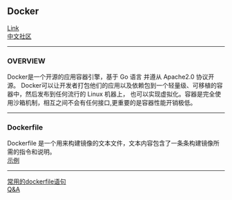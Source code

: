 ## Docker
[Link](https://www.docker.com/)  
[中文社区](https://www.runoob.com/docker/docker-tutorial.html)

---
### OVERVIEW  
Docker是一个开源的应用容器引擎，基于 Go 语言 并遵从 Apache2.0 协议开源。
Docker可以让开发者打包他们的应用以及依赖包到一个轻量级、可移植的容器中，然后发布到任何流行的 Linux 机器上，
也可以实现虚拟化。容器是完全使用沙箱机制，相互之间不会有任何接口,更重要的是容器性能开销极低。

---
### Dockerfile
Dockerfile 是一个用来构建镜像的文本文件，文本内容包含了一条条构建镜像所需的指令和说明。  
[示例](Example/DeepLearningEnv/README.md)

---
[常用的dockerfile语句](common_commands.md)  
[Q&A](Q&A.md)